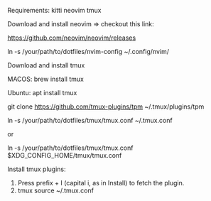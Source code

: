 Requirements:
kitti
neovim
tmux

Download and install neovim => checkout this link:

https://github.com/neovim/neovim/releases

ln -s /your/path/to/dotfiles/nvim-config ~/.config/nvim/

Download and install tmux 

MACOS:
brew install tmux

Ubuntu:
apt install tmux

git clone https://github.com/tmux-plugins/tpm ~/.tmux/plugins/tpm

ln -s /your/path/to/dotfiles/tmux/tmux.conf ~/.tmux.conf

or 

ln -s /your/path/to/dotfiles/tmux/tmux.conf $XDG_CONFIG_HOME/tmux/tmux.conf

Install tmux plugins:

1. Press prefix + I (capital i, as in Install) to fetch the plugin.
2. tmux source ~/.tmux.conf


